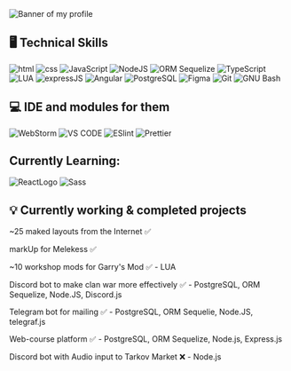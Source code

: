 <img src="https://user-images.githubusercontent.com/92172720/198853758-1ab85666-fb2c-4db0-bdb5-cb5e8a8e09ff.png" alt="Banner of my profile">
<div>
  <h2>🖥 Technical Skills</h1>
  <img src="https://img.shields.io/badge/HTML5-E34F26?style=for-the-badge&logo=html5&logoColor=white" alt="html">
  <img src="https://img.shields.io/badge/CSS3-1572B6?style=for-the-badge&logo=css3&logoColor=white" alt="css">
  <img src="https://img.shields.io/badge/JavaScript-F7DF1E?style=for-the-badge&logo=javascript&logoColor=black" alt="JavaScript">
  <img src="https://img.shields.io/badge/Node.js-43853D?style=for-the-badge&logo=node.js&logoColor=white" alt="NodeJS">
  <img src="https://img.shields.io/badge/Sequelize-52B0E7?style=for-the-badge&logo=Sequelize&logoColor=white" alt="ORM Sequelize">
  <img src="https://img.shields.io/badge/TypeScript-007ACC?style=for-the-badge&logo=typescript&logoColor=white" alt="TypeScript">
  <img src="https://img.shields.io/badge/Lua-2C2D72?style=for-the-badge&logo=lua&logoColor=white" alt="LUA">
  <img src="https://img.shields.io/badge/Express.js-404D59?style=for-the-badge" alt="expressJS">
  <img src="https://img.shields.io/badge/Angular-DD0031?style=for-the-badge&logo=angular&logoColor=white" alt="Angular">
  <img src="https://img.shields.io/badge/PostgreSQL-316192?style=for-the-badge&logo=postgresql&logoColor=white" alt="PostgreSQL">
  <img src="https://img.shields.io/badge/Figma-F24E1E?style=for-the-badge&logo=figma&logoColor=white" alt="Figma">
  <img src="https://img.shields.io/badge/GIT-E44C30?style=for-the-badge&logo=git&logoColor=white" alt="Git">
  <img src="https://img.shields.io/badge/GNU%20Bash-4EAA25?style=for-the-badge&logo=GNU%20Bash&logoColor=white" alt="GNU Bash">
</div>
<div>
  <h2>💻 IDE and modules for them</h2>
  <img src="https://img.shields.io/badge/WebStorm-000000?style=for-the-badge&logo=WebStorm&logoColor=white" alt="WebStorm">
  <img src="https://img.shields.io/badge/Visual_Studio_Code-0078D4?style=for-the-badge&logo=visual%20studio%20code&logoColor=white" alt="VS CODE">
  <img src="https://img.shields.io/badge/eslint-3A33D1?style=for-the-badge&logo=eslint&logoColor=white" alt="ESlint">
  <img src="https://img.shields.io/badge/prettier-1A2C34?style=for-the-badge&logo=prettier&logoColor=F7BA3E" alt="Prettier">
</div>
<div>
  <h2>Currently Learning: </h2>
  <img src="https://img.shields.io/badge/React-20232A?style=for-the-badge&logo=react&logoColor=61DAFB" alt="ReactLogo">
  <img src="https://img.shields.io/badge/Sass-CC6699?style=for-the-badge&logo=sass&logoColor=white" alt="Sass">
</div>
<div>
  <h2>💡 Currently working & completed projects</h2>
  <p>~25 maked layouts from the Internet ✅</p>
  <p>markUp for Melekess ✅</p>
  <p>~10 workshop mods for Garry's Mod ✅ - LUA</p>
  <p>Discord bot to make clan war more effectively ✅ - PostgreSQL, ORM Sequelize, Node.JS, Discord.js</p>
  <p>Telegram bot for mailing ✅ - PostgreSQL, ORM Sequelie, Node.JS, telegraf.js</p>
  <p>Web-course platform ✅ - PostgreSQL, ORM Sequelize, Node.js, Express.js</p>
  <p>Discord bot with Audio input to Tarkov Market ❌ - Node.js </p>
</div>
<img src="" alt="">
